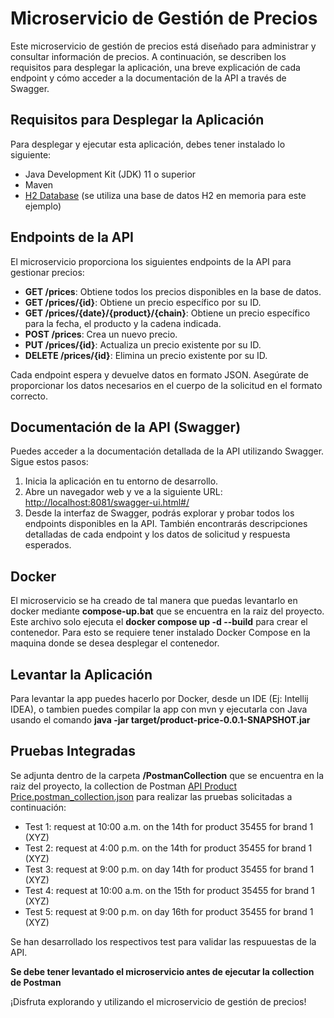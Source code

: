 # Microservicio de Gestión de Precios

Este microservicio de gestión de precios está diseñado para administrar y consultar información de precios. A continuación, se describen los requisitos para desplegar la aplicación, una breve explicación de cada endpoint y cómo acceder a la documentación de la API a través de Swagger.

## Requisitos para Desplegar la Aplicación

Para desplegar y ejecutar esta aplicación, debes tener instalado lo siguiente:

- Java Development Kit (JDK) 11 o superior
- Maven
- [H2 Database](https://www.h2database.com) (se utiliza una base de datos H2 en memoria para este ejemplo)

## Endpoints de la API

El microservicio proporciona los siguientes endpoints de la API para gestionar precios:

- **GET /prices**: Obtiene todos los precios disponibles en la base de datos.
- **GET /prices/{id}**: Obtiene un precio específico por su ID.
- **GET /prices/{date}/{product}/{chain}**: Obtiene un precio específico para la fecha, el producto y la cadena indicada.
- **POST /prices**: Crea un nuevo precio.
- **PUT /prices/{id}**: Actualiza un precio existente por su ID.
- **DELETE /prices/{id}**: Elimina un precio existente por su ID.

Cada endpoint espera y devuelve datos en formato JSON. Asegúrate de proporcionar los datos necesarios en el cuerpo de la solicitud en el formato correcto.

## Documentación de la API (Swagger)

Puedes acceder a la documentación detallada de la API utilizando Swagger. Sigue estos pasos:

1. Inicia la aplicación en tu entorno de desarrollo.
2. Abre un navegador web y ve a la siguiente URL: [http://localhost:8081/swagger-ui.html#/](http://localhost:8081/swagger-ui.html#/)
3. Desde la interfaz de Swagger, podrás explorar y probar todos los endpoints disponibles en la API. También encontrarás descripciones detalladas de cada endpoint y los datos de solicitud y respuesta esperados.

## Docker

El microservicio se ha creado de tal manera que puedas levantarlo en docker mediante **compose-up.bat** que se encuentra en la raiz del proyecto. Este archivo solo ejecuta el **docker compose up -d --build** para crear el contenedor. Para esto se requiere tener instalado Docker Compose en la maquina donde se desea desplegar el contenedor.

## Levantar la Aplicación

Para levantar la app puedes hacerlo por Docker, desde un IDE (Ej: Intellij IDEA), o tambien puedes compilar la app con mvn y ejecutarla con Java usando el comando **java -jar target/product-price-0.0.1-SNAPSHOT.jar**

## Pruebas Integradas

Se adjunta dentro de la carpeta **/PostmanCollection** que se encuentra en la raiz del proyecto, la collection de Postman [API Product Price.postman_collection.json](PostmanCollection%2FAPI%20Product%20Price.postman_collection.json) para realizar las pruebas solicitadas a continuación:

- Test 1: request at 10:00 a.m. on the 14th for product 35455 for brand 1 (XYZ)
- Test 2: request at 4:00 p.m. on the 14th for product 35455 for brand 1 (XYZ)
- Test 3: request at 9:00 p.m. on day 14th for product 35455 for brand 1 (XYZ)
- Test 4: request at 10:00 a.m. on the 15th for product 35455 for brand 1 (XYZ)
- Test 5: request at 9:00 p.m. on day 16th for product 35455 for brand 1 (XYZ)

Se han desarrollado los respectivos test para validar las respuuestas de la API.

**Se debe tener levantado el microservicio antes de ejecutar la collection de Postman**


¡Disfruta explorando y utilizando el microservicio de gestión de precios!    
   
